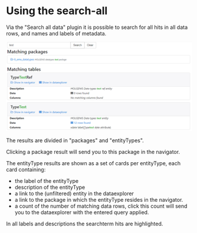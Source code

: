 # Using the search-all

Via the "Search all data" plugin it is possible to search for all hits in all data rows, and names and labels of metadata.

![Searchall_screen](images/searchall/SearchAll.png?raw=true, "searchall/screen")

The results are divided in "packages" and "entityTypes".

Clicking a package result will send you to this package in the navigator.

The entityType results are shown as a set of cards per entityType, each card containing:
 - the label of the entityType
 - description of the entityType
 - a link to the (unfiltered) entity in the dataexplorer
 - a link to the package in which the entityType resides in the navigator.
 - a count of the number of matching data rows, click this count will send you to the dataexplorer with the entered query applied.

In all labels and descriptions the searchterm hits are highlighted.
